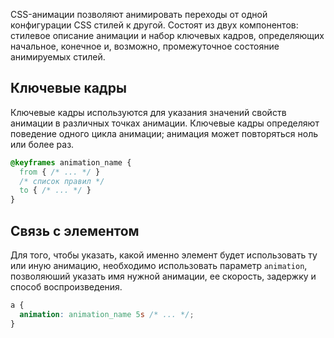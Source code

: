 CSS-анимации позволяют анимировать переходы от одной конфигурации CSS стилей к другой. Состоят из двух 
компонентов: стилевое описание анимации и набор ключевых кадров, определяющих начальное, конечное и, возможно, 
промежуточное состояние анимируемых стилей.

## Ключевые кадры
Ключевые кадры используются для указания значений свойств анимации в различных точках анимации. Ключевые кадры 
определяют поведение одного цикла анимации; анимация может повторяться ноль или более раз.

```css
@keyframes animation_name {
  from { /* ... */ }
  /* список правил */
  to { /* ... */ }
}
```

## Связь с элементом
Для того, чтобы указать, какой именно элемент будет использовать ту или иную анимацию, необходимо использовать параметр
`animation`, позволяюший указать имя нужной анимации, ее скорость, задержку и способ воспроизведения.

```css
a {
  animation: animation_name 5s /* ... */;
}
```
